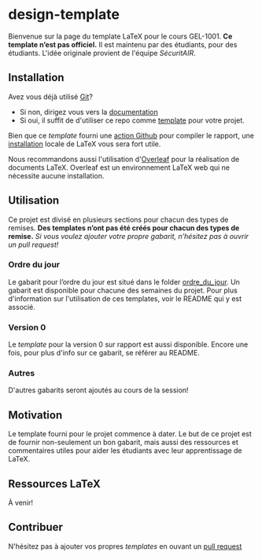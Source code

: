 # design-template

Bienvenue sur la page du template LaTeX pour le cours GEL-1001. **Ce template n’est pas officiel.** Il est maintenu par des étudiants, pour des étudiants. L'idée originale
provient de l'équipe *SécuritAIR*.

## Installation

Avez vous déjà utilisé [Git](https://git-scm.com)?

* Si non, dirigez vous vers la [documentation](https://git-scm.com/doc)
* Si oui, il suffit de d'utiliser ce repo comme
  [template](https://github.com/TrickyTroll/design-template/generate)
  pour votre projet.

Bien que ce *template* fourni une
[action Github](https://github.com/features/actions) pour compiler le rapport,
une [installation](https://www.latex-project.org/get/) 
locale de LaTeX vous sera fort utile.

Nous recommandons aussi l'utilisation d'[Overleaf](https://www.overleaf.com) pour
la réalisation de documents LaTeX. Overleaf est un environnement LaTeX web qui ne
nécessite aucune installation.

## Utilisation

Ce projet est divisé en plusieurs sections pour chacun des types de remises. **Des templates n’ont pas été créés pour chacun des types de remise.** *Si vous voulez ajouter votre propre gabarit, n’hésitez pas à ouvrir un pull request!*

### Ordre du jour

Le gabarit pour l’ordre du jour est situé dans le folder [ordre_du_jour](https://github.com/TrickyTroll/design-template/tree/main/ordre_du_jour). Un gabarit est disponible pour chacune
des semaines du projet. Pour plus d'information sur l'utilisation de ces templates, voir le
README qui y est associé.

### Version 0

Le *template* pour la version 0 sur rapport est aussi disponible. Encore une fois, pour plus
d'info sur ce gabarit, se référer au README.

### Autres

D'autres gabarits seront ajoutés au cours de la session!

## Motivation

Le template fourni pour le projet commence à dater. Le but de ce projet est de fournir
non-seulement un bon gabarit, mais aussi des ressources et commentaires utiles pour 
aider les étudiants avec leur apprentissage de LaTeX.

## Ressources LaTeX

À venir!

## Contribuer

N'hésitez pas à ajouter vos propres *templates* en ouvant un
[pull request](https://github.com/TrickyTroll/design-template/pulls)
